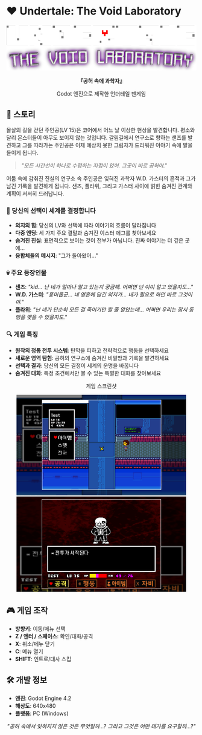 # ❤️ Undertale: The Void Laboratory

<div align="center">
  <img src="./assets/logo.png" alt="게임 로고" width="600"/>
  
  <p><b>『공허 속에 과학자』</b></p>
  <p>Godot 엔진으로 제작한 언더테일 팬게임</p>
</div>

## 📖 스토리
몰살의 길을 걷던 주인공(LV 15)은 코어에서 어느 날 이상한 현상을 발견합니다. 평소와 달리 몬스터들이 아무도 보이지 않는 것입니다. 갈림길에서 연구소로 향하는 샌즈를 발견하고 그를 따라가는 주인공은 이제 예상치 못한 그림자가 드리워진 이야기 속에 발을 들이게 됩니다.

> *"모든 시간선이 하나로 수렴하는 지점이 있어. 그곳이 바로 공허야."*

어둠 속에 감춰진 진실의 연구소 속 주인공은 잊혀진 과학자 W.D. 가스터의 흔적과 그가 남긴 기록을 발견하게 됩니다. 샌즈, 플라위, 그리고 가스터 사이에 얽힌 숨겨진 관계와 계획이 서서히 드러납니다.

### 🌟 당신의 선택이 세계를 결정합니다
- **의지의 힘**: 당신의 LV와 선택에 따라 이야기의 흐름이 달라집니다
- **다중 엔딩**: 세 가지 주요 결말과 숨겨진 이스터 에그를 찾아보세요
- **숨겨진 진실**: 표면적으로 보이는 것이 전부가 아닙니다. 진짜 이야기는 더 깊은 곳에...
- **융합체들의 메시지**: "그가 돌아왔어..."

### 💀 주요 등장인물
- **샌즈**: *"kid... 난 네가 얼마나 알고 있는지 궁금해. 어쩌면 넌 이미 알고 있을지도..."*
- **W.D. 가스터**: *"흥미롭군... 네 영혼에 담긴 의지가... 내가 필요로 하던 바로 그것이야."*
- **플라위**: *"난 네가 단순히 모든 걸 죽이기만 할 줄 알았는데... 어쩌면 우리는 잠시 동맹을 맺을 수 있을지도."*

### 🔍 게임 특징
- **원작의 정통 전투 시스템**: 탄막을 피하고 전략적으로 행동을 선택하세요
- **새로운 영역 탐험**: 공허의 연구소에 숨겨진 비밀방과 기록을 발견하세요
- **선택과 결과**: 당신의 모든 결정이 세계의 운명을 바꿉니다
- **숨겨진 대화**: 특정 조건에서만 볼 수 있는 특별한 대화를 찾아보세요

<div align="center">
  <p>게임 스크린샷</p>
  <img src="./assets/game.png" alt="게임 화면" width="450" onerror="this.style.display='none'"/>
  <img src="./assets/battle.png" alt="전투 장면" width="450" onerror="this.style.display='none'"/>
</div>

## 🎮 게임 조작
- **방향키**: 이동/메뉴 선택
- **Z / 엔터 / 스페이스**: 확인/대화/공격
- **X**: 취소/메뉴 닫기
- **C**: 메뉴 열기
- **SHIFT**: 인트로/대사 스킵

## 🛠️ 개발 정보
- **엔진**: Godot Engine 4.2
- **해상도**: 640x480
- **플랫폼**: PC (Windows)

<div align="center">
  <p><i>"공허 속에서 잊혀지지 않은 것은 무엇일까...? 그리고 그것은 어떤 대가를 요구할까...?"</i></p>
</div>